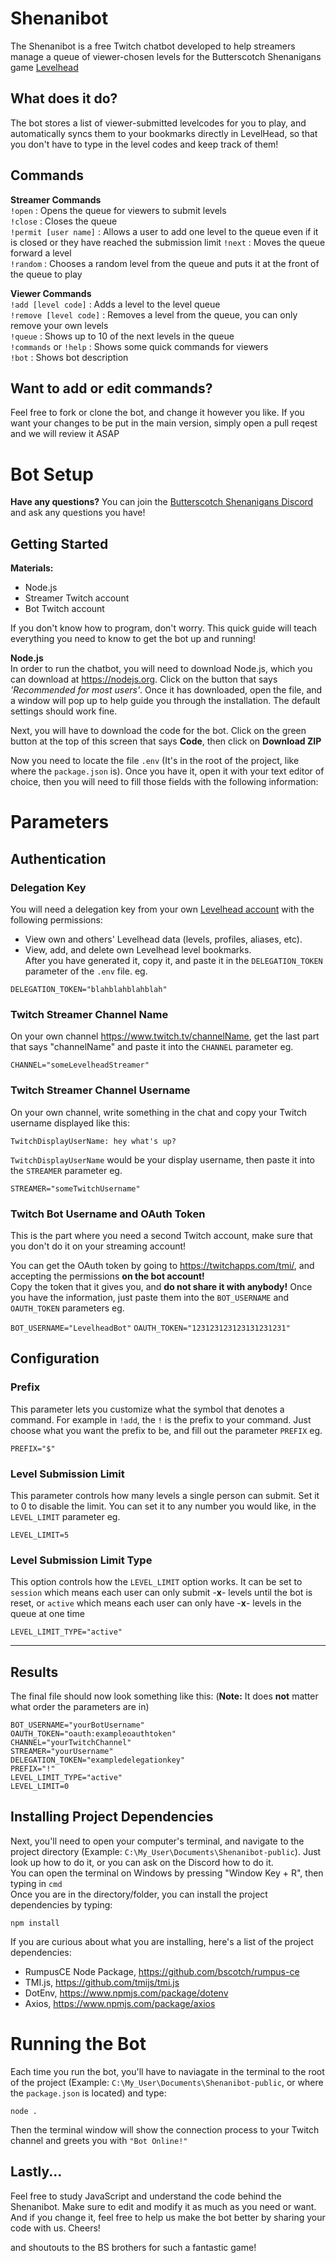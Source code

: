 # Shenanibot
The Shenanibot is a free Twitch chatbot developed to help streamers manage a queue of viewer-chosen levels for the Butterscotch Shenanigans game [Levelhead](https://bscotch.net/games/levelhead)

## What does it do?
The bot stores a list of viewer-submitted levelcodes for you to play, and automatically syncs them to your bookmarks directly in LevelHead, so that you don't have to type in the level codes and keep track of them!

## Commands
**Streamer Commands**  
`!open` : Opens the queue for viewers to submit levels  
`!close` : Closes the queue  
`!permit [user name]` : Allows a user to add one level to the queue even if it is closed or they have reached the submission limit
`!next` : Moves the queue forward a level  
`!random` : Chooses a random level from the queue and puts it at the front of the queue to play
  
**Viewer Commands**  
`!add [level code]` : Adds a level to the level queue  
`!remove [level code]` : Removes a level from the queue, you can only remove your own levels  
`!queue` : Shows up to 10 of the next levels in the queue  
`!commands` or `!help` : Shows some quick commands for viewers  
`!bot` : Shows bot description  

## Want to add or edit commands?
Feel free to fork or clone the bot, and change it however you like. If you want your changes to be put in the main version, simply open a pull reqest and we will review it ASAP


# Bot Setup
**Have any questions?**
You can join the [Butterscotch Shenanigans Discord](https://discord.gg/w55QE5Y) and ask any questions you have!  

## Getting Started
**Materials:**  
+ Node.js
+ Streamer Twitch account
+ Bot Twitch account

If you don't know how to program, don't worry. This quick guide will teach everything you need to know to get the bot up and running!

**Node.js**  
In order to run the chatbot, you will need to download Node.js, which you can download at https://nodejs.org. Click on the button that says *'Recommended for most users'*. Once it has downloaded, open the file, and a window will pop up to help guide you through the installation. The default settings should work fine.

Next, you will have to download the code for the bot. Click on the green button at the top of this screen that says **Code**, then click on **Download ZIP**

Now you need to locate the file `.env` (It's in the root of the project, like where the `package.json` is). Once you have it, open it with your text editor of choice, then you will need to fill those fields with the following information:


# Parameters
## Authentication

### Delegation Key
You will need a delegation key from your own [Levelhead account](https://www.bscotch.net/account) with the following permissions:  
+ View own and others' Levelhead data (levels, profiles, aliases, etc).  
+ View, add, and delete own Levelhead level bookmarks.  
After you have generated it, copy it, and paste it in the `DELEGATION_TOKEN` parameter of the `.env` file. eg.  

`DELEGATION_TOKEN="blahblahblahblah"`

### Twitch Streamer Channel Name
On your own channel https://www.twitch.tv/channelName, get the last part that says "channelName" and paste it into the `CHANNEL` parameter eg.  

`CHANNEL="someLevelheadStreamer"`

### Twitch Streamer Channel Username
On your own channel, write something in the chat and copy your Twitch username displayed like this:

`TwitchDisplayUserName: hey what's up?`

`TwitchDisplayUserName` would be your display username, then paste it into the `STREAMER` parameter eg.  

`STREAMER="someTwitchUsername"`

### Twitch Bot Username and OAuth Token
This is the part where you need a second Twitch account, make sure that you don't do it on your streaming account!

You can get the OAuth token by going to https://twitchapps.com/tmi/, and accepting the permissions **on the bot account!**  
Copy the token that it gives you, and **do not share it with anybody!**
Once you have the information, just paste them into the `BOT_USERNAME` and `OAUTH_TOKEN` parameters eg.

`BOT_USERNAME="LevelheadBot"`
`OAUTH_TOKEN="123123123123131231231"`

## Configuration

### Prefix
This parameter lets you customize what the symbol that denotes a command. For example in `!add`, the `!` is the prefix to your command. Just choose what you want the prefix to be, and fill out the parameter `PREFIX` eg.

`PREFIX="$"`

### Level Submission Limit
This parameter controls how many levels a single person can submit. Set it to 0 to disable the limit. You can set it to any number you would like, in the `LEVEL_LIMIT` parameter eg.

`LEVEL_LIMIT=5`

### Level Submission Limit Type
This option controls how the `LEVEL_LIMIT` option works.  It can be set to `session` which means each user can only submit -**x**- levels until the bot is reset, or `active` which means each user can only have -**x**- levels in the queue at one time

`LEVEL_LIMIT_TYPE="active"`

---
## Results
The final file should now look something like this: (**Note:** It does **not** matter what order the parameters are in)

```
BOT_USERNAME="yourBotUsername"
OAUTH_TOKEN="oauth:exampleoauthtoken"
CHANNEL="yourTwitchChannel"
STREAMER="yourUsername"
DELEGATION_TOKEN="exampledelegationkey"
PREFIX="!"
LEVEL_LIMIT_TYPE="active"
LEVEL_LIMIT=0
```

## Installing Project Dependencies
Next, you'll need to open your computer's terminal, and navigate to the project directory (Example: `C:\My_User\Documents\Shenanibot-public`). Just look up how to do it, or you can ask on the Discord how to do it.  
You can open the terminal on Windows by pressing "Window Key + R", then typing in `cmd`  
Once you are in the directory/folder, you can install the project dependencies by typing:  

`npm install`

If you are curious about what you are installing, here's a list of the project dependencies:
+ RumpusCE Node Package, https://github.com/bscotch/rumpus-ce
+ TMI.js, https://github.com/tmijs/tmi.js
+ DotEnv, https://www.npmjs.com/package/dotenv
+ Axios, https://www.npmjs.com/package/axios

# Running the Bot
Each time you run the bot, you'll have to naviagate in the terminal to the root of the project (Example: `C:\My_User\Documents\Shenanibot-public`, or where the `package.json` is located) and type:  

`node .`

Then the terminal window will show the connection process to your Twitch channel and greets you with `"Bot Online!"`

## Lastly...
Feel free to study JavaScript and understand the code behind the Shenanibot. Make sure to edit and modify it as much as you need or want. And if you change it, feel free to help us make the bot better by sharing your code with us. Cheers!

and shoutouts to the BS brothers for such a fantastic game!
